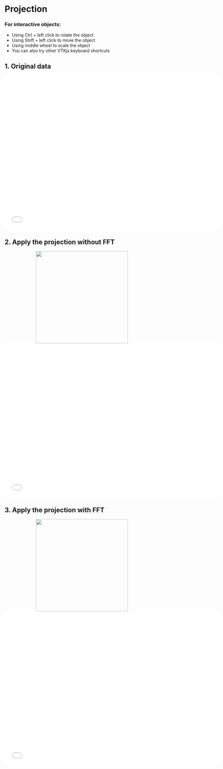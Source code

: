 
# Projection



### For interactive objects:
* Using Ctrl + left click to rolate the object
* Using Shift + left click to move the object
* Using middle wheel to scale the object
* You can also try other VTKjs keyboard shortcuts

## 1. Original data

<div style="text-align: center;">
<iframe width=700, height=500 frameBorder=0 seamless="seamless" scrolling="no" src="/SpinView/assets/html/projection_or.html"></iframe>
</div>


## 2. Apply the projection without FFT

<div style="text-align: center;">
<img width=300, height=300 src="/SpinView/assets/gif/projection_apply.gif" draggable="false">
</div>

<div style="text-align: center;">
<iframe width=700, height=500 frameBorder=0 seamless="seamless" scrolling="no" src="/SpinView/assets/html/projection_apply.html"></iframe>
</div>

## 3. Apply the projection with FFT

<div style="text-align: center;">
<img width=300, height=300 src="/SpinView/assets/gif/projection_apply_with_fft.gif" draggable="false">
</div>

<div style="text-align: center;">
<iframe width=700, height=500 frameBorder=0 seamless="seamless" scrolling="no" src="/SpinView/assets/html/projection_apply_with_fft.html"></iframe>
</div>

